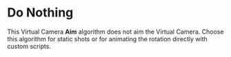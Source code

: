 # Do Nothing

This Virtual Camera __Aim__ algorithm does not aim the Virtual Camera. Choose this algorithm for static shots or for animating the rotation directly with custom scripts.

